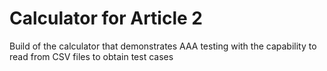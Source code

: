 # Calculator for Article 2

Build of the calculator that demonstrates AAA testing with the capability to read from CSV files to obtain test cases
